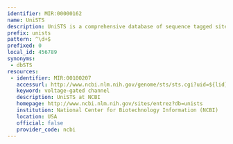 ```yaml
---
identifier: MIR:00000162
name: UniSTS
description: UniSTS is a comprehensive database of sequence tagged sites (STSs) derived from STS-based maps and other experiments. STSs are defined by PCR primer pairs and are associated with additional information such as genomic position, genes, and sequences.
prefix: unists
pattern: ^\d+$
prefixed: 0
local_id: 456789
synonyms:
 - dbSTS
resources:
 - identifier: MIR:00100207
   accessurl: http://www.ncbi.nlm.nih.gov/genome/sts/sts.cgi?uid=${lid}
   keyword: voltage-gated channel
   description: UniSTS at NCBI
   homepage: http://www.ncbi.nlm.nih.gov/sites/entrez?db=unists
   institution: National Center for Biotechnology Information (NCBI)
   location: USA
   official: false
   provider_code: ncbi
---
```

